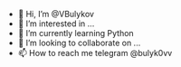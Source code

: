 - 👋 Hi, I’m @VBulykov
- 👀 I’m interested in ...
- 🌱 I’m currently learning Python
- 💞️ I’m looking to collaborate on ...
- 📫 How to reach me telegram @bulyk0vv

<!---
VBulykov/VBulykov is a ✨ special ✨ repository because its `README.md` (this file) appears on your GitHub profile.
You can click the Preview link to take a look at your changes.
--->
